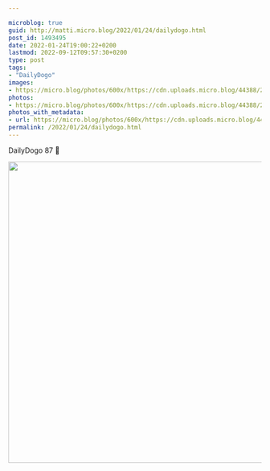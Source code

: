 ```yaml
---

microblog: true
guid: http://matti.micro.blog/2022/01/24/dailydogo.html
post_id: 1493495
date: 2022-01-24T19:00:22+0200
lastmod: 2022-09-12T09:57:30+0200
type: post
tags:
- "DailyDogo"
images:
- https://micro.blog/photos/600x/https://cdn.uploads.micro.blog/44388/2022/74cf8f4831.jpg
photos:
- https://micro.blog/photos/600x/https://cdn.uploads.micro.blog/44388/2022/74cf8f4831.jpg
photos_with_metadata:
- url: https://micro.blog/photos/600x/https://cdn.uploads.micro.blog/44388/2022/74cf8f4831.jpg
permalink: /2022/01/24/dailydogo.html
---
```

DailyDogo 87 🐶

<img src="/media/uploads/2022/74cf8f4831.jpg" width="600" height="600" alt="" />
